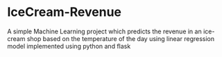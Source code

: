 # IceCream-Revenue
A simple Machine Learning project which predicts the revenue in an ice-cream shop based on the temperature of the day using linear regression model implemented using python and flask
